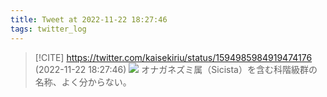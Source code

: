 ```yaml
---
title: Tweet at 2022-11-22 18:27:46
tags: twitter_log
---
```


> [!CITE] https://twitter.com/kaisekiriu/status/1594985984919474176 (2022-11-22 18:27:46)
> ![](https://twitter.com/kaisekiriu/status/1594985984919474176)
> オナガネズミ属（Sicista）を含む科階級群の名称、よく分からない。
